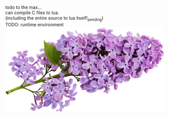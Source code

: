 todo to the max...  
can compile C files to lua.  
(including the entire source to lua itself!<sub>pending</sub>)  
TODO: runtime environment
![Logo](https://github.com/bainchild/lilac/raw/master/lilac.png)
